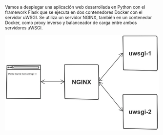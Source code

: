 Vamos a desplegar una aplicación web desarrollada en Python con el framework Flask que se ejecuta en dos contenedores 
Docker con el servidor uWSGI. Se utiliza un servidor NGINX, también en un contenedor Docker, como proxy inverso y 
balanceador de carga entre ambos servidores uWSGI.

![Scan results](./docker-uwsgi-nginx.png)